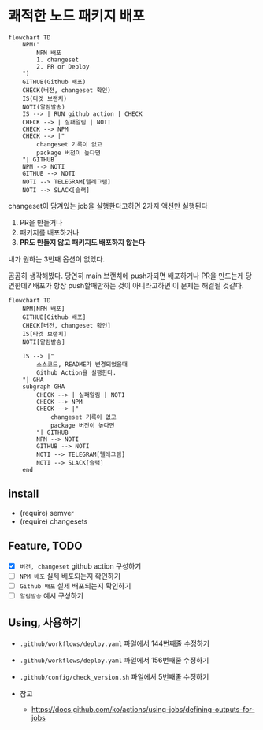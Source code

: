 # 쾌적한 노드 패키지 배포

```mermaid
flowchart TD
    NPM("
        NPM 배포
        1. changeset
        2. PR or Deploy
    ")
    GITHUB(Github 배포)
    CHECK(버전, changeset 확인)
    IS(타겟 브랜치)
    NOTI(알림발송)
    IS --> | RUN github action | CHECK
    CHECK --> | 실패알림 | NOTI
    CHECK --> NPM
    CHECK --> |"
        changeset 기록이 없고
        package 버전이 높다면
    "| GITHUB
    NPM --> NOTI
    GITHUB --> NOTI
    NOTI --> TELEGRAM[텔레그램]
    NOTI --> SLACK[슬랙]
```

changeset이 담겨있는 job을 실행한다고하면 2가지 액션만 실행된다

1. PR을 만들거나
2. 패키지를 배포하거나
3. **PR도 만들지 않고 패키지도 배포하지 않는다**

내가 원하는 3번째 옵션이 없었다.

곰곰히 생각해봤다. 당연히 main 브랜치에 push가되면 배포하거나 PR을 만드는게 당연한데?
배포가 항상 push할때만하는 것이 아니라고하면 이 문제는 해결될 것같다.

```mermaid
flowchart TD
    NPM[NPM 배포]
    GITHUB[Github 배포]
    CHECK[버전, changeset 확인]
    IS[타겟 브랜치]
    NOTI[알림발송]
    
    IS --> |"
        소스코드, README가 변경되었을때
        Github Action을 실행한다.
    "| GHA
    subgraph GHA
        CHECK --> | 실패알림 | NOTI
        CHECK --> NPM
        CHECK --> |"
            changeset 기록이 없고
            package 버전이 높다면
        "| GITHUB
        NPM --> NOTI
        GITHUB --> NOTI
        NOTI --> TELEGRAM[텔레그램]
        NOTI --> SLACK[슬랙]
    end
```

## install

- (require) semver
- (require) changesets

## Feature, TODO

- [x] `버전, changeset` github action 구성하기
- [ ] `NPM 배포` 실제 배포되는지 확인하기
- [ ] `Github 배포` 실제 배포되는지 확인하기
- [ ] `알림발송` 예시 구성하기

## Using, 사용하기

- `.github/workflows/deploy.yaml` 파일에서 144번째줄 수정하기
- `.github/workflows/deploy.yaml` 파일에서 156번째줄 수정하기
- `.github/config/check_version.sh` 파일에서 5번째줄 수정하기






- 참고
  - https://docs.github.com/ko/actions/using-jobs/defining-outputs-for-jobs
